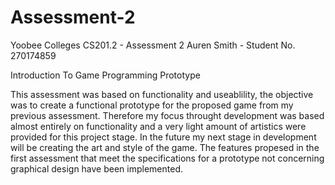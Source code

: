# Assessment-2

Yoobee Colleges CS201.2 - Assessment 2
Auren Smith - Student No. 270174859

Introduction To Game Programming
Prototype

This assessment was based on functionality and useablility, the objective was to create a functional prototype for the proposed game from my previous assessment.
Therefore my focus throught development was based almost entirely on functionality and a very light amount of artistics were provided for this project stage.
In the future my next stage in development will be creating the art and style of the game.
The features propesed in the first assessment that meet the specifications for a prototype not concerning graphical design have been implemented.
